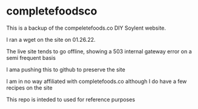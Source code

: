 # completefoodsco

This is a backup of the compeletefoods.co DIY Soylent website.

I ran a wget on the site on 01.26.22.

The live site tends to go offline, showing a 503 internal gateway error on a semi frequent basis

I ama pushing this to github to preserve the site

I am in no way affiliated with completefoods.co although I do have a few recipes on the site

This repo is inteded to used for reference purposes 


